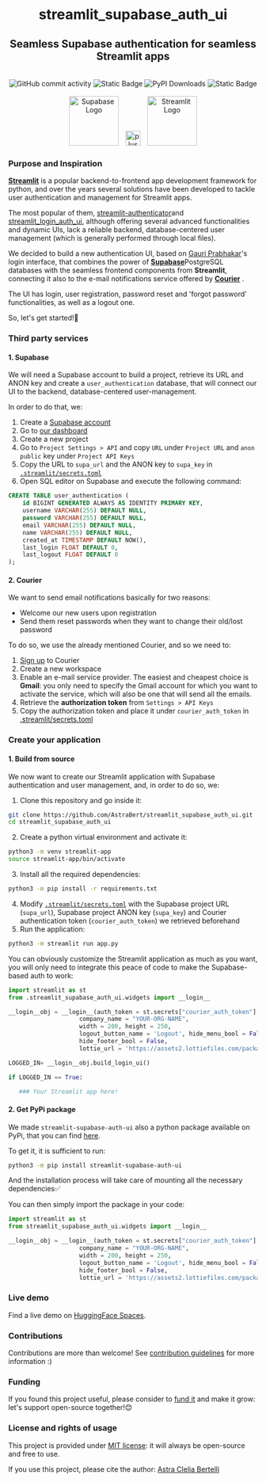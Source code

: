 <div align="center">
<h1>streamlit_supabase_auth_ui</h1>
<h2>Seamless Supabase authentication for seamless Streamlit apps</h2>
</div>
<br>
<div align="center">
    <img src="https://img.shields.io/github/commit-activity/t/AstraBert/streamlit_supabase_auth_ui" alt="GitHub commit activity">
    <img src="https://img.shields.io/pypi/pyversions/streamlit_supabase_auth_ui" alt="Static Badge">
    <img src="https://static.pepy.tech/badge/streamlit-supabase-auth-ui" alt="PyPI Downloads">
    <img src="https://img.shields.io/badge/Release-v0.0.1.post4-blue" alt="Static Badge">
    <br>
    <br>
    <img src="./imgs/supabase_logo.png" alt="Supabase Logo" width="100" style="margin-right: 10px;">
    <img src="./imgs/plus.jpg" alt="plus" width="30" style="margin-right: 10px;">
    <img src="./imgs/streamlit_logo.jpg" alt="Streamlit Logo" width="100">
</div>


### Purpose and Inspiration

[**Streamlit**](https://streamlit.io/) is a popular backend-to-frontend app development framework for python, and over the years several solutions have been developed to tackle user authentication and management for Streamlit apps.

The most popular of them, [streamlit-authenticator](https://github.com/mkhorasani/Streamlit-Authenticator)and [streamlit_login_auth_ui](https://github.com/GauriSP10/streamlit_login_auth_ui), although offering several advanced functionalities and dynamic UIs, lack a reliable backend, database-centered user management (which is generally performed through local files).

We decided to build a new authentication UI, based on [Gauri Prabhakar](https://github.com/GauriSP10)'s login interface, that combines the power of [**Supabase**](https://supabase.co)PostgreSQL databases with the seamless frontend components from **Streamlit**, connecting it also to the e-mail notifications service offered by [**Courier**](https://www.courier.com/) .

The UI has login, user registration, password reset and 'forgot password' functionalities, as well as a logout one.

So, let's get started!🚀

### Third party services

#### 1. Supabase

We will need a Supabase account to build a project, retrieve its URL and ANON key and create a `user_authentication` database, that will connect our UI to the backend, database-centered user-management.

In order to do that, we:

1. Create a [Supabase account](https://supabase.com/dashboard/sign-up)
2. Go to [our dashboard](https://supabase.com/dashboard/projects)
3. Create a new project
4. Go to `Project Settings > API` and copy `URL` under `Project URL` and `anon public` key under `Project API Keys`
5. Copy the URL to `supa_url` and the ANON key to `supa_key` in [`.streamlit/secrets.toml`](./.streamlit/secrets.toml)
6. Open SQL editor on Supabase and execute the following command:
```sql
CREATE TABLE user_authentication (
    id BIGINT GENERATED ALWAYS AS IDENTITY PRIMARY KEY,
    username VARCHAR(255) DEFAULT NULL,
    password VARCHAR(255) DEFAULT NULL,
    email VARCHAR(255) DEFAULT NULL,
    name VARCHAR(255) DEFAULT NULL,
    created_at TIMESTAMP DEFAULT NOW(),
    last_login FLOAT DEFAULT 0,
    last_logout FLOAT DEFAULT 0
);
```

#### 2. Courier

We want to send email notifications basically for two reasons:

- Welcome our new users upon registration 
- Send them reset passwords when they want to change their old/lost password

To do so, we use the already mentioned Courier, and so we need to:

1. [Sign up](https://app.courier.com/signup) to Courier
2. Create a new workspace
3. Enable an e-mail service provider. The easiest and cheapest choice is **Gmail**: you only need to specify the Gmail account for which you want to activate the service, which will also be one that will send all the emails.
4. Retrieve the **authorization token** from `Settings > API Keys` 
5. Copy the authorization token and place it under `courier_auth_token` in [.streamlit/secrets.toml](./.streamlit/secrets.toml) 

### Create your application

#### 1. Build from source

We now want to create our Streamlit application with Supabase authentication and user management, and, in order to do so, we:

1. Clone this repository and go inside it:
```bash
git clone https://github.com/AstraBert/streamlit_supabase_auth_ui.git
cd streamlit_supabase_auth_ui
```
2. Create a python virtual environment and activate it:
```bash
python3 -m venv streamlit-app
source streamlit-app/bin/activate
```
3. Install all the required dependencies:
```bash
python3 -m pip install -r requirements.txt
```
4. Modify [`.streamlit/secrets.toml`](./.streamlit/secrets.toml) with the Supabase project URL (`supa_url`), Supabase project ANON key (`supa_key`) and Courier authentication token (`courier_auth_token`) we retrieved beforehand
6. Run the application:
```bash
python3 -m streamlit run app.py
```

You can obviously customize the Streamlit application as much as you want, you will only need to integrate this peace of code to make the Supabase-based auth to work:

```python
import streamlit as st
from .streamlit_supabase_auth_ui.widgets import __login__

__login__obj = __login__(auth_token = st.secrets["courier_auth_token"],
                    company_name = "YOUR-ORG-NAME",
                    width = 200, height = 250,
                    logout_button_name = 'Logout', hide_menu_bool = False,
                    hide_footer_bool = False,
                    lottie_url = 'https://assets2.lottiefiles.com/packages/lf20_jcikwtux.json')

LOGGED_IN= __login__obj.build_login_ui()

if LOGGED_IN == True:

   ### Your Streamlit app here!
```

#### 2. Get PyPi package

We made `streamlit-supabase-auth-ui` also a python package available on PyPi, that you can find [here](https://pypi.org/project/streamlit-supabase-auth-ui/).

To get it, it is sufficient to run:

```bash
python3 -m pip install streamlit-supabase-auth-ui
```

And the installation process will take care of mounting all the necessary dependencies✅

You can then simply import the package in your code:

```python
import streamlit as st
from streamlit_supabase_auth_ui.widgets import __login__

__login__obj = __login__(auth_token = st.secrets["courier_auth_token"],
                    company_name = "YOUR-ORG-NAME",
                    width = 200, height = 250,
                    logout_button_name = 'Logout', hide_menu_bool = False,
                    hide_footer_bool = False,
                    lottie_url = 'https://assets2.lottiefiles.com/packages/lf20_jcikwtux.json')
```

### Live demo

Find a live demo on [HuggingFace Spaces](https://huggingface.co/spaces/as-cle-bert/streamlit-supabase-auth-ui).

### Contributions

Contributions are more than welcome! See [contribution guidelines](./CONTRIBUTING.md) for more information :)

### Funding

If you found this project useful, please consider to [fund it](https://github.com/sponsors/AstraBert) and make it grow: let's support open-source together!😊


### License and rights of usage

This project is provided under [MIT license](./LICENSE): it will always be open-source and free to use.

If you use this project, please cite the author: [Astra Clelia Bertelli](https://astrabert.vercel.app)

